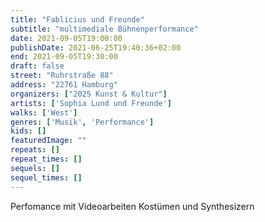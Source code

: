 ```yaml
---
title: "Fablicius und Freunde"
subtitle: "multimediale Bühnenperformance"
date: 2021-09-05T19:00:00
publishDate: 2021-06-25T19:40:36+02:00
end: 2021-09-05T19:30:00
draft: false
street: "Ruhrstraße 88"
address: "22761 Hamburg"
organizers: ["2025 Kunst & Kultur"]
artists: ['Sophia Lund und Freunde']
walks: ['West']
genres: ['Musik', 'Performance']
kids: []
featuredImage: ""
repeats: []
repeat_times: []
sequels: []
sequel_times: []
---
```


Perfomance mit Videoarbeiten Kostümen und Synthesizern